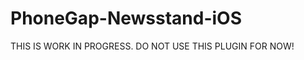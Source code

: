 PhoneGap-Newsstand-iOS
======================

THIS IS WORK IN PROGRESS. DO NOT USE THIS PLUGIN FOR NOW!
